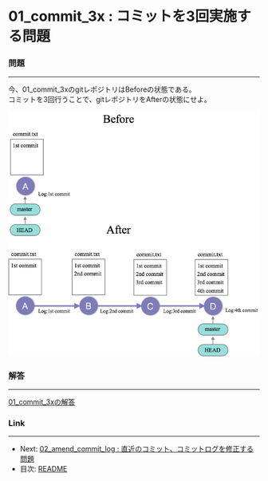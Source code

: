 01_commit_3x : コミットを3回実施する問題
========

### 問題
--------------------
今、01_commit_3xのgitレポジトリはBeforeの状態である。  
コミットを3回行うことで、gitレポジトリをAfterの状態にせよ。


![代替テキスト](images/01_commit_3x.png)

### 解答
--------------------
[01_commit_3xの解答](./01_commit_3x_answer.md)

### Link
--------------------
 * Next: [02_amend_commit_log : 直近のコミット、コミットログを修正する問題](02_amend_commit_log.md)
 * 目次: [README](README.md)